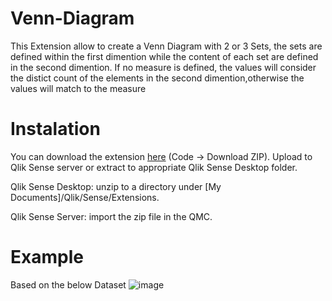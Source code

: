 # Venn-Diagram
This Extension allow to create a Venn Diagram with 2 or 3 Sets, the sets are defined within the first dimention while the content of each set are defined in the second dimention. If no measure is defined, the values will consider the distict count of the elements in the second dimention,otherwise the values will match to the measure

# Instalation
You can download the extension [here](https://github.com/ArturTrautenmuller/Venn-Diagram) (Code -> Download ZIP). Upload to Qlik Sense server or extract to appropriate Qlik Sense Desktop folder.

Qlik Sense Desktop: unzip to a directory under [My Documents]/Qlik/Sense/Extensions.

Qlik Sense Server: import the zip file in the QMC.

# Example
Based on the below Dataset
![image](https://user-images.githubusercontent.com/39464553/178122262-1231b226-91b9-4b7a-a6a0-64a6e5b4c18c.png)
